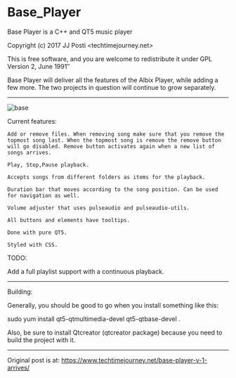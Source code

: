 # Base_Player
Base Player is a C++ and QT5 music player

Copyright (c) 2017 JJ Posti <techtimejourney.net>

This is free software, and you are welcome to redistribute it under
GPL Version 2, June 1991″

Base Player will deliver all the features of the Albix Player, while adding a few more. The two projects in question will continue to grow separately.


_____________________________________



![base](https://user-images.githubusercontent.com/29865797/34427319-de56b5dc-ec49-11e7-81ed-85e7a023b7ce.png)

Current features:

    Add or remove files. When removing song make sure that you remove the topmost song last. When the topmost song is remove the remove button will go disabled. Remove button activates again when a new list of songs arrives.
    
    Play, Stop,Pause playback.
    
    Accepts songs from different folders as items for the playback.
    
    Duration bar that moves according to the song position. Can be used for navigation as well.
    
    Volume adjuster that uses pulseaudio and pulseaudio-utils.
    
    All buttons and elements have tooltips.
    
    Done with pure QT5.
    
    Styled with CSS.

TODO:

Add a full playlist support with a continuous playback.
____________________

Building:


Generally, you should be good to go when you install something like this:


sudo yum install qt5-qtmultimedia-devel qt5-qtbase-devel .


Also, be sure to install Qtcreator (qtcreator package) because you need to  build the project with it. 


____________________________

Original post is at: https://www.techtimejourney.net/base-player-v-1-arrives/
